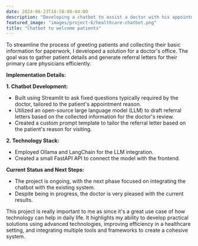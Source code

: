 ```yaml
---
date: 2024-06-23T10:58:08-04:00
description: "Developing a chatbot to assist a doctor with his appointments"
featured_image: "images/project-6/healthcare-chatbot.png"
title: "Chatbot to welcome patients"
---
```


To streamline the process of greeting patients and collecting their basic information for paperwork, I developed a solution for a doctor's office. The goal was to gather patient details and generate referral letters for their primary care physicians efficiently.

**Implementation Details:**

**1. Chatbot Development:**

- Built using Streamlit to ask fixed questions typically required by the doctor, tailored to the patient's appointment reason.
- Utilized an open-source large language model (LLM) to draft referral letters based on the collected information for the doctor's review.
- Created a custom prompt template to tailor the referral letter based on the patient's reason for visiting.

**2. Technology Stack:**

- Employed Ollama and LangChain for the LLM integration.
- Created a small FastAPI API to connect the model with the frontend.

**Current Status and Next Steps:**

- The project is ongoing, with the next phase focused on integrating the chatbot with the existing system.
- Despite being in progress, the doctor is very pleased with the current results.

This project is really important to me as since it's a great use case of how technology can help in daily life. It highlights my ability to develop practical solutions using advanced technologies, improving efficiency in a healthcare setting, and integrating multiple tools and frameworks to create a cohesive system.